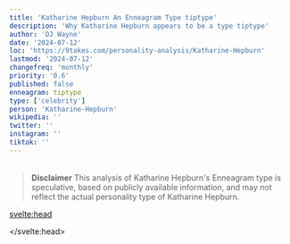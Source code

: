 ```yaml
---
title: 'Katharine Hepburn An Enneagram Type tiptype'
description: 'Why Katharine Hepburn appears to be a type tiptype'
author: 'DJ Wayne'
date: '2024-07-12'
loc: 'https://9takes.com/personality-analysis/Katharine-Hepburn'
lastmod: '2024-07-12'
changefreq: 'monthly'
priority: '0.6'
published: false
enneagram: tiptype
type: ['celebrity']
person: 'Katharine-Hepburn'
wikipedia: ''
twitter: ''
instagram: ''
tiktok: ''
---
```


<!--
    childhood and upbringing
    first big success
    style habits and quirks that relate to their personality type
    stressful moments in their life and how they handled them
    comfort- moments in their life where they are doing well and killing it
-->
<!-- // keywords:  -->

<script>
	// import  PopCard  from "$lib/components/atoms/PopCard.svelte";
</script>

<div
	style="display: flex;
    justify-content: center;
    margin: 1rem 0;
	"
>
	<!-- <PopCard
		image={`/types/tiptypes/${'Katharine-Hepburn'}.webp`}
		enneagramType={tiptype}
		showIcon={false}
		displayText="Katharine Hepburn"
		subtext=""
	/> -->
</div>

> **Disclaimer** This analysis of Katharine Hepburn's Enneagram type is speculative, based on publicly available information, and may not reflect the actual personality type of Katharine Hepburn.

<p class="firstLetter"></p>

<svelte:head>

<script type="application/ld+json">

</script>

</svelte:head>

<style lang="scss"></style>
